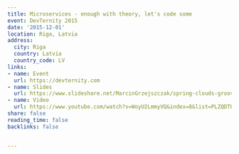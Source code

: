 ```yaml
---
title: Microservices - enough with theory, let's code some
event: DevTernity 2015
date: '2015-12-01'
location: Riga, Latvia
address:
  city: Riga
  country: Latvia
  country_code: LV
links:
- name: Event
  url: https://devternity.com
- name: Slides
  url: https://www.slideshare.net/MarcinGrzejszczak/spring-clouds-groovy
- name: Video
  url: https://www.youtube.com/watch?v=WoyU2LmmyVQ&index=8&list=PLZQDTUIhS27DiqLxmgs80R52QfX6MQ1Ik
share: false
reading_time: false
backlinks: false


---
```

